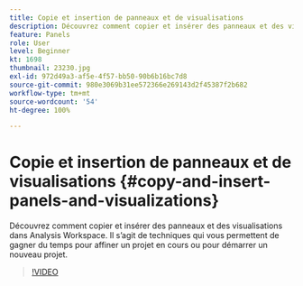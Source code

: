 ```yaml
---
title: Copie et insertion de panneaux et de visualisations
description: Découvrez comment copier et insérer des panneaux et des visualisations dans Analysis Workspace
feature: Panels
role: User
level: Beginner
kt: 1698
thumbnail: 23230.jpg
exl-id: 972d49a3-af5e-4f57-bb50-90b6b16bc7d8
source-git-commit: 980e3069b31ee572366e269143d2f45387f2b682
workflow-type: tm+mt
source-wordcount: '54'
ht-degree: 100%

---
```


# Copie et insertion de panneaux et de visualisations {#copy-and-insert-panels-and-visualizations}

Découvrez comment copier et insérer des panneaux et des visualisations dans Analysis Workspace. Il s’agit de techniques qui vous permettent de gagner du temps pour affiner un projet en cours ou pour démarrer un nouveau projet.

>[!VIDEO](https://video.tv.adobe.com/v/39122/?quality=12&learn=on&captions=fre_fr)
